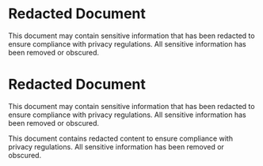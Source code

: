 # Redacted Document

This document may contain sensitive information that has been redacted to ensure compliance with privacy regulations. All sensitive information has been removed or obscured.

# Redacted Document

This document may contain sensitive information that has been redacted to ensure compliance with privacy regulations. All sensitive information has been removed or obscured.

This document contains redacted content to ensure compliance with privacy regulations. All sensitive information has been removed or obscured.
